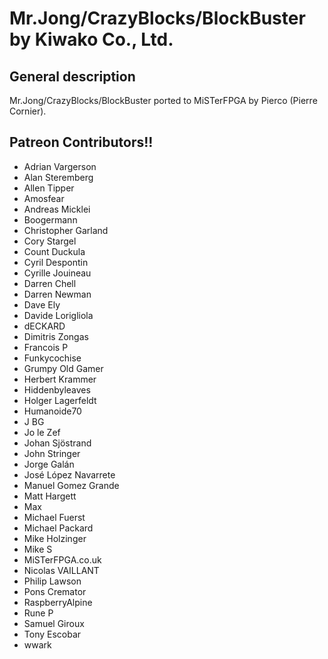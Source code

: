 # Mr.Jong/CrazyBlocks/BlockBuster by Kiwako Co., Ltd.

## General description
Mr.Jong/CrazyBlocks/BlockBuster ported to MiSTerFPGA by Pierco (Pierre Cornier).

## Patreon Contributors!!

- Adrian Vargerson
- Alan Steremberg
- Allen Tipper
- Amosfear
- Andreas Micklei
- Boogermann
- Christopher Garland
- Cory Stargel
- Count Duckula
- Cyril Despontin
- Cyrille Jouineau
- Darren Chell
- Darren Newman
- Dave Ely
- Davide Lorigliola
- dECKARD
- Dimitris Zongas
- Francois P
- Funkycochise
- Grumpy Old Gamer
- Herbert Krammer
- Hiddenbyleaves
- Holger Lagerfeldt
- Humanoide70
- J BG
- Jo le Zef
- Johan Sjöstrand
- John Stringer
- Jorge Galán
- José López Navarrete
- Manuel Gomez Grande
- Matt Hargett
- Max
- Michael Fuerst
- Michael Packard
- Mike Holzinger
- Mike S
- MiSTerFPGA.co.uk
- Nicolas VAILLANT
- Philip Lawson
- Pons Cremator
- RaspberryAlpine
- Rune P
- Samuel Giroux
- Tony Escobar
- wwark
